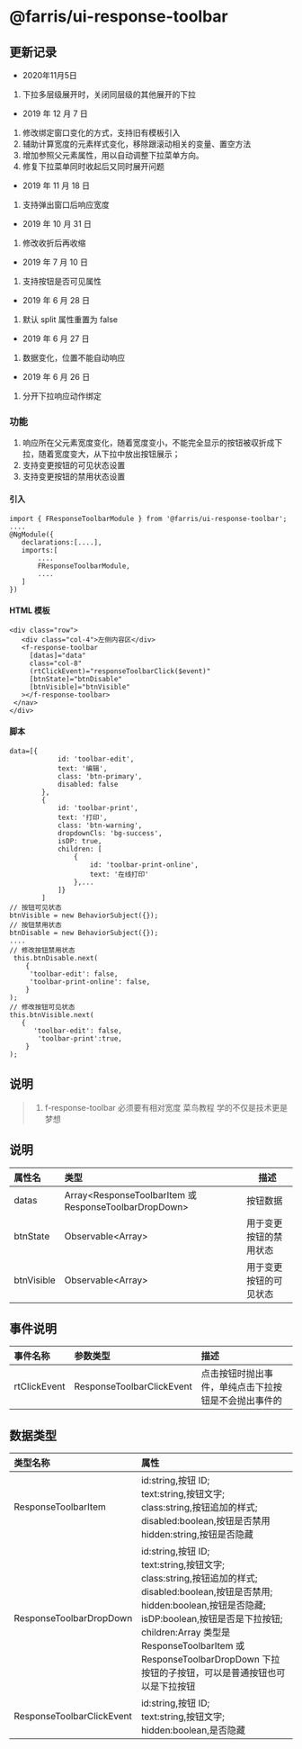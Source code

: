 # @farris/ui-response-toolbar

## 更新记录
-  2020年11月5日
1. 下拉多层级展开时，关闭同层级的其他展开的下拉

-   2019 年 12 月 7 日 
1. 修改绑定窗口变化的方式，支持旧有模板引入
2. 辅助计算宽度的元素样式变化，移除跟滚动相关的变量、置空方法
3. 增加参照父元素属性，用以自动调整下拉菜单方向。
4. 修复下拉菜单同时收起后又同时展开问题

-   2019 年 11 月 18 日 
1. 支持弹出窗口后响应宽度
-   2019 年 10 月 31 日
1. 修改收折后再收缩
-   2019 年 7 月 10 日 
1. 支持按钮是否可见属性
-   2019 年 6 月 28 日 
1. 默认 split 属性重置为 false
-   2019 年 6 月 27 日 
1. 数据变化，位置不能自动响应
-   2019 年 6 月 26 日 
1. 分开下拉响应动作绑定

### 功能

1. 响应所在父元素宽度变化，随着宽度变小，不能完全显示的按钮被収折成下拉，随着宽度变大，从下拉中放出按钮展示；
2. 支持变更按钮的可见状态设置
3. 支持变更按钮的禁用状态设置

#### 引入

```
import { FResponseToolbarModule } from '@farris/ui-response-toolbar';
....
@NgModule({
   declarations:[....],
   imports:[
       ....
       FResponseToolbarModule,
       ....
   ]
})
```

#### HTML 模板

```
<div class="row">
   <div class="col-4">左侧内容区</div>
   <f-response-toolbar
     [datas]="data"
     class="col-8"
     (rtClickEvent)="responseToolbarClick($event)"
     [btnState]="btnDisable"
     [btnVisible]="btnVisible"
   ></f-response-toolbar>
 </nav>
</div>

```

#### 脚本

```
data=[{
            id: 'toolbar-edit',
            text: '编辑',
            class: 'btn-primary',
            disabled: false
        },
        {
            id: 'toolbar-print',
            text: '打印',
            class: 'btn-warning',
            dropdownCls: 'bg-success',
            isDP: true,
            children: [
                {
                    id: 'toolbar-print-online',
                    text: '在线打印'
                },...
            ]}
        ]
// 按钮可见状态
btnVisible = new BehaviorSubject({});
// 按钮禁用状态
btnDisable = new BehaviorSubject({});
....
// 修改按钮禁用状态
 this.btnDisable.next(
    {
     'toolbar-edit': false,
     'toolbar-print-online': false,
    }
);
// 修改按钮可见状态
this.btnVisible.next(
   {
      'toolbar-edit': false,
       'toolbar-print':true,
    }
);
```

## 说明

> 1. f-response-toolbar 必须要有相对宽度
>    菜鸟教程
>    学的不仅是技术更是梦想

## 说明

| 属性名     | 类型                                                  | 描述                   |
| :--------- | :---------------------------------------------------- | ---------------------- |
| datas      | Array<ResponseToolbarItem 或 ResponseToolbarDropDown> | 按钮数据               |
| btnState   | Observable<Array<any>>                                | 用于变更按钮的禁用状态 |
| btnVisible | Observable<Array<any>>                                | 用于变更按钮的可见状态 |

## 事件说明

| 事件名称     | 参数类型                  | 描述                                                 |
| :----------- | :------------------------ | :--------------------------------------------------- |
| rtClickEvent | ResponseToolbarClickEvent | 点击按钮时抛出事件，单纯点击下拉按钮是不会抛出事件的 |

## 数据类型

| 类型名称                  | 属性                                                                                                                                                                                                                                                                                                                   |
| :------------------------ | :--------------------------------------------------------------------------------------------------------------------------------------------------------------------------------------------------------------------------------------------------------------------------------------------------------------------- |
| ResponseToolbarItem       | id:string,按钮 ID;<br />text:string,按钮文字;<br />class:string,按钮追加的样式;<br />disabled:boolean,按钮是否禁用<br />hidden:string,按钮是否隐藏                                                                                                                                                                     |
| ResponseToolbarDropDown   | id:string,按钮 ID;<br />text:string,按钮文字;<br />class:string,按钮追加的样式;<br />disabled:boolean,按钮是否禁用;<br />hidden:boolean,按钮是否隐藏;<br />isDP:boolean,按钮是否是下拉按钮;<br />children:Array 类型是 ResponseToolbarItem 或 ResponseToolbarDropDown 下拉按钮的子按钮，可以是普通按钮也可以是下拉按钮 |
| ResponseToolbarClickEvent | id:string,按钮 ID;<br />text:string,按钮文字;<br />hidden:boolean,是否隐藏                                                                                                                                                                                                                                             |

